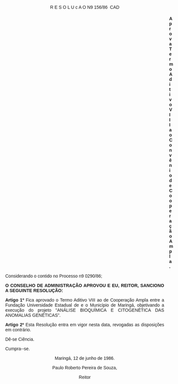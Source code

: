 <BODY>

<FONT FACE="Arial"><P ALIGN="CENTER">R E S O L U c A O N9 156/86  CAD</P>
<P ALIGN="CENTER"></P><DIR>
<DIR>
<DIR>
<DIR>
<DIR>
<DIR>
<DIR>
<DIR>
<DIR>
<DIR>
<DIR>
<DIR>
<DIR>

<B><P ALIGN="JUSTIFY">Aprova Termo Aditivo VIII ao Conv&ecirc;nio de Coopera&ccedil;&atilde;o Ampla.</P>
</B><P ALIGN="JUSTIFY"></P></DIR>
</DIR>
</DIR>
</DIR>
</DIR>
</DIR>
</DIR>
</DIR>
</DIR>
</DIR>
</DIR>
</DIR>
</DIR>

<P ALIGN="JUSTIFY">Considerando o contido no Processo n9 0290/86;</P>
<P ALIGN="JUSTIFY"></P>
<B><P ALIGN="JUSTIFY">O CONSELHO DE ADMINISTRA&Ccedil;&Atilde;O APROVOU E EU, REITOR, SANCIONO A SEGUINTE RESOLU&Ccedil;&Atilde;O:</P>
</B><P ALIGN="JUSTIFY"></P>
<B><P ALIGN="JUSTIFY">Artigo 1º</B>  Fica aprovado o Termo Aditivo VIII ao de Coopera&ccedil;&atilde;o Ampla entre a Funda&ccedil;&atilde;o Universidade Estadual de e o Munic&iacute;pio de Maring&aacute;, objetivando a execu&ccedil;&atilde;o do projeto "AN&Aacute;LISE BIOQU&Iacute;MICA E CITOGEN&Eacute;TICA DAS ANOMALIAS GEN&Eacute;TICAS".</P>
<B><P ALIGN="JUSTIFY">Artigo 2º</B>  Esta Resolu&ccedil;&atilde;o entra em vigor nesta data, revogadas as disposi&ccedil;&otilde;es em contr&aacute;rio.</P>
<P ALIGN="JUSTIFY">D&ecirc;-se Ci&ecirc;ncia. </P>
<P ALIGN="JUSTIFY">Cumpra--se.</P>
<P ALIGN="CENTER">Maring&aacute;, 12 de junho de 1986.</P>
<P ALIGN="CENTER"></P>
<P ALIGN="CENTER">Paulo Roberto Pereira de Souza,</P>
<P ALIGN="CENTER">Reitor</P>
<P ALIGN="JUSTIFY"></P></FONT></BODY>
